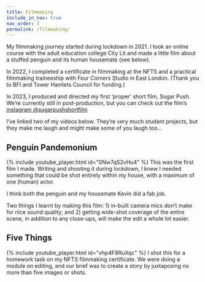 ```yaml
---
title: Filmmaking
include_in_nav: true
nav_order: 3
permalink: /filmmaking/
---
```

My filmmaking journey started during lockdown in 2021. I took an online course with the adult education college City Lit and made a little film about a stuffed penguin and its human housemate (see below).

In 2022, I completed a certificate in filmmaking at the NFTS and a practical filmmaking traineeship with Four Corners Studio in East London. (Thank you to BFI and Tower Hamlets Council for funding.)

In 2023, I produced and directed my first ‘proper’ short film, Sugar Push. We’re currently still in post-production, but you can check out the film’s [instagram @sugarpushshortfilm](https://www.instagram.com/sugarpushshortfilm/)

I’ve linked two of my videos below. They’re very much student projects, but they make me laugh and might make some of you laugh too…


## Penguin Pandemonium
{% include youtube_player.html id="0Nw7qS2vHu4" %}
This was the first film I made. Writing and shooting it during lockdown, I knew I needed something that could be shot entirely within my house, with a maximum of one (human) actor. 

I think both the penguin and my housemate Kevin did a fab job.

Two things I learnt by making this film: 1) in-built camera mics don’t make for nice sound quality; and 2) getting wide-shot coverage of the entire scene, in addition to any close-ups, will make the edit a whole lot easier.


## Five Things
{% include youtube_player.html id="vhp4F8RuXqc" %}
I shot this for a homework task on my NFTS filmmaking certificate. We were doing a module on editing, and our brief was to create a story by juxtaposing no more than five images or shots. 

